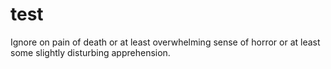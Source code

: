 test
====

Ignore on pain of death or at least overwhelming sense of horror or at least some slightly disturbing apprehension.